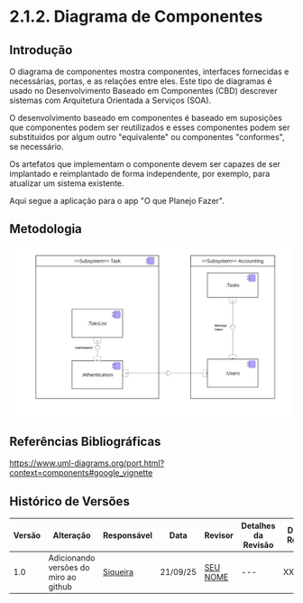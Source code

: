 # 2.1.2. Diagrama de Componentes

## Introdução

O diagrama de componentes mostra componentes, interfaces fornecidas e
necessárias, portas, e as relações entre eles. Este tipo de diagramas é usado no
Desenvolvimento Baseado em Componentes (CBD) descrever sistemas com Arquitetura
Orientada a Serviços (SOA).

O desenvolvimento baseado em componentes é baseado em suposições que componentes
podem ser reutilizados e esses componentes podem ser substituídos por algum
outro "equivalente" ou componentes "conformes", se necessário.

Os artefatos que implementam o componente devem ser capazes de ser implantado e
reimplantado de forma independente, por exemplo, para atualizar um sistema
existente.

Aqui segue a aplicação para o app "O que Planejo Fazer".

## Metodologia

![Descrição do Diagrama de Componentes](../assets/DiagramaComponente1.jpg)

## Referências Bibliográficas

https://www.uml-diagrams.org/port.html?context=components#google_vignette

## Histórico de Versões

| Versão | Alteração                             | Responsável                                  | Data     | Revisor                                  | Detalhes da Revisão | Data da Revisão |
| ------ | ------------------------------------- | -------------------------------------------- | -------- | ---------------------------------------- | ------------------- | --------------- |
| 1.0    | Adicionando versões do miro ao github | [Siqueira](https://github.com/siqueira-prog) | 21/09/25 | [SEU NOME](https://github.com/SEUGITHUB) | ---                 | XX/XX/XX        |

